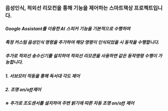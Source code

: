 ### 음성인식, 적외선 리모컨을 통해 기능을 제어하는 스마트책상 프로젝트입니다.

##### Google Assistant를 이용한 AI 스피커 기능을 기본적으로 수행하며

##### 특정 커스텀 음성인식 명령을 추가하여 해당 명령이 인식되었을 시 동작을 수행합니다.
##### 추가로 적외선 송수신기를 설치하여 적외선 리모콘을 사용하면 같은 동작명령 수행이 가능합니다.

##### 1. 서보모터 작동을 통해 독서대 각도 제어
##### 2. 조명 on/off제어

##### ※ 추가로 조도센서를 설치하여 주변 밝기에 따른 자동 조명 on/off 제어
